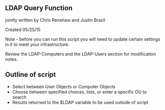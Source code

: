 ## LDAP Query Function ########################################
jointly written by Chris Renshaw and Justin Brazil

Created 05/25/15

Note - before you can run this script you will need to update 
certain settings in it to meet your infrastructure.

Review the LDAP-Computers and the LDAP-Users section for modification notes.

## Outline of script ##########################################

* Select between User Objects or Computer Objects
* Choose between specified choices, lists, or enter a specific OU to search
* Results returned to the $LDAP variable to be used outside of script

